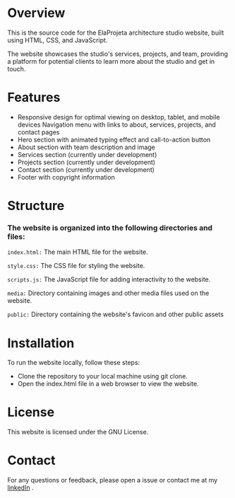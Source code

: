# Overview
This is the source code for the ElaProjeta architecture studio website, built using HTML, CSS, and JavaScript. 

The website showcases the studio's services, projects, and team, providing a platform for potential clients to learn more about the studio and get in touch.

# Features
- Responsive design for optimal viewing on desktop, tablet, and mobile devices
Navigation menu with links to about, services, projects, and contact pages
- Hero section with animated typing effect and call-to-action button
- About section with team description and image
- Services section (currently under development)
- Projects section (currently under development)
- Contact section (currently under development)
- Footer with copyright information

# Structure
### The website is organized into the following directories and files:

`index.html:` The main HTML file for the website.

`style.css:` The CSS file for styling the website.

`scripts.js:` The JavaScript file for adding interactivity to the website.

`media:` Directory containing images and other media files used on the website.

`public:` Directory containing the website's favicon and other public assets

# Installation
To run the website locally, follow these steps:

- Clone the repository to your local machine using git clone.
- Open the index.html file in a web browser to view the website.

# License
This website is licensed under the GNU License.

# Contact
For any questions or feedback, please open a issue or contact me at my [linkedIn](https://www.linkedin.com/in/renandfaria/) .